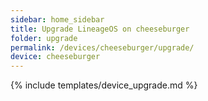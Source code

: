 ```yaml
---
sidebar: home_sidebar
title: Upgrade LineageOS on cheeseburger
folder: upgrade
permalink: /devices/cheeseburger/upgrade/
device: cheeseburger
---
```

{% include templates/device_upgrade.md %}
